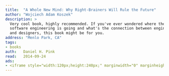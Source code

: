 ```yaml
---
title:	"A Whole New Mind: Why Right-Brainers Will Rule the Future"
author: "Wojciech Adam Koszek"
description: >
  Very cool book, highly recommended. If you've ever wondered where the
  software engineering is going and what's the connection between engineers
  and designers, this book might be for you.
address: "Menlo Park, CA"
tags:
- books
auth:	Daniel H. Pink
read:	2014-09-24
ads:
- <iframe style="width:120px;height:240px;" marginwidth="0" marginheight="0" scrolling="no" frameborder="0" src="//ws-na.amazon-adsystem.com/widgets/q?ServiceVersion=20070822&OneJS=1&Operation=GetAdHtml&MarketPlace=US&source=ss&ref=ss_til&ad_type=product_link&tracking_id=wkoszek08-20&marketplace=amazon&region=US&placement=B000PC0SPU&asins=B000PC0SPU&linkId=AREHY7NWAI2OH32V&show_border=false&link_opens_in_new_window=true&price_color=333333&title_color=C00000&bg_color=FFFFFF"></iframe>
---
```

